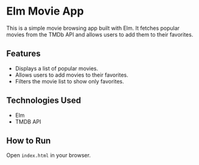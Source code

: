 # Elm Movie App

This is a simple movie browsing app built with Elm. It fetches popular movies from the TMDb API and allows users to add them to their favorites.

## Features

- Displays a list of popular movies.
- Allows users to add movies to their favorites.
- Filters the movie list to show only favorites.

## Technologies Used

- Elm
- TMDB API

## How to Run

Open `index.html` in your browser.
